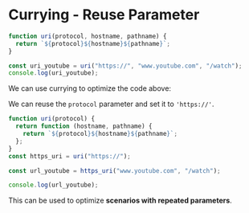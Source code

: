 # Currying - Reuse Parameter

```js
function uri(protocol, hostname, pathname) {
  return `${protocol}${hostname}${pathname}`;
}

const uri_youtube = uri("https://", "www.youtube.com", "/watch");
console.log(uri_youtube);
```

We can use currying to optimize the code above:

We can reuse the `protocol` parameter and set it to `'https://'`.

```js
function uri(protocol) {
  return function (hostname, pathname) {
    return `${protocol}${hostname}${pathname}`;
  };
}
const https_uri = uri("https://");

const url_youtube = https_uri("www.youtube.com", "/watch");

console.log(url_youtube);
```

This can be used to optimize **scenarios with repeated parameters**.
